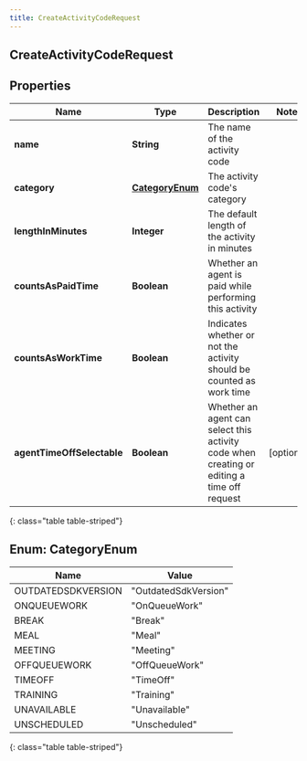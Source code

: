 ```yaml
---
title: CreateActivityCodeRequest
---
```

## CreateActivityCodeRequest


## Properties

| Name | Type | Description | Notes |
| ------------ | ------------- | ------------- | ------------- |
| **name** | **String** | The name of the activity code |  |
| **category** | [**CategoryEnum**](#CategoryEnum) | The activity code&#39;s category |  |
| **lengthInMinutes** | **Integer** | The default length of the activity in minutes |  |
| **countsAsPaidTime** | **Boolean** | Whether an agent is paid while performing this activity |  |
| **countsAsWorkTime** | **Boolean** | Indicates whether or not the activity should be counted as work time |  |
| **agentTimeOffSelectable** | **Boolean** | Whether an agent can select this activity code when creating or editing a time off request |  [optional] |
{: class="table table-striped"}


<a name="CategoryEnum"></a>

## Enum: CategoryEnum

| Name | Value |
| ---- | ----- |
| OUTDATEDSDKVERSION | &quot;OutdatedSdkVersion&quot; |
| ONQUEUEWORK | &quot;OnQueueWork&quot; |
| BREAK | &quot;Break&quot; |
| MEAL | &quot;Meal&quot; |
| MEETING | &quot;Meeting&quot; |
| OFFQUEUEWORK | &quot;OffQueueWork&quot; |
| TIMEOFF | &quot;TimeOff&quot; |
| TRAINING | &quot;Training&quot; |
| UNAVAILABLE | &quot;Unavailable&quot; |
| UNSCHEDULED | &quot;Unscheduled&quot; |
{: class="table table-striped"}


